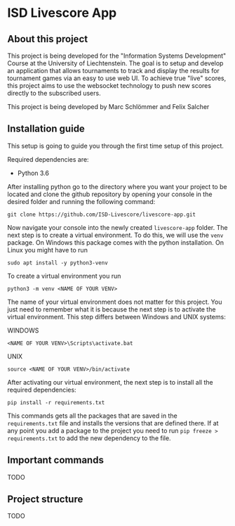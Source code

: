 # ISD Livescore App

## About this project

This project is being developed for the "Information Systems Development" Course at the University of Liechtenstein. The goal is to setup and develop an application that allows tournaments to track and display the results for tournament games via an easy to use web UI. To achieve true "live" scores, this project aims to use the websocket technology to push new scores directly to the subscribed users.

This project is being developed by Marc Schlömmer and Felix Salcher

## Installation guide

This setup is going to guide you through the first time setup of this project.

Required dependencies are:

- Python 3.6

After installing python go to the directory where you want your project to be located and clone the github repository by opening your console in the desired folder and running the following command:

```
git clone https://github.com/ISD-Livescore/livescore-app.git
```

Now navigate your console into the newly created `livescore-app` folder. The next step is to create a virtual environment. To do this, we will use the `venv` package. On Windows this package comes with the python installation. On Linux you might have to run

```
sudo apt install -y python3-venv
```

To create a virtual environment you run 

```python3 -m venv <NAME OF YOUR VENV>```

The name of your virtual environment does not matter for this project. You just need to remember what it is because the next step is to activate the virtual environment. This step differs between Windows and UNIX systems:

WINDOWS
```
<NAME OF YOUR VENV>\Scripts\activate.bat
```

UNIX
```
source <NAME OF YOUR VENV>/bin/activate
```

After activating our virtual environment, the next step is to install all the required dependencies:

```
pip install -r requirements.txt
```

This commands gets all the packages that are saved in the `requirements.txt` file and installs the versions that are defined there. If at any point you add a package to the project you need to run `pip freeze > requirements.txt` to add the new dependency to the file.



## Important commands

TODO

## Project structure

TODO
